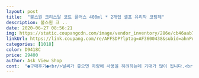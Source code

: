 ```yaml
---
layout: post 
title:  "불스원 크리스탈 코트 플러스 400ml * 2개입 셀프 유리막 코팅제" 
description: 불스원 크 ..
date: 2020-06-27 08:56:21 
img: https://static.coupangcdn.com/image/vendor_inventory/286e/cb46aab75a4a3f86fa4e9409f9d46f8c99e74d4aa0936d06f09e2c9d6e26.png 
linkUrl: https://link.coupang.com/re/AFFSDP?lptag=AF3600438&subid=ahnPublicAsk&pageKey=218913701&itemId=678714397&vendorItemId=70726431017&traceid=V0-113-e62c6b5c5ffbe0c5 
categories: [1018] 
color: D9418C 
price: 29400 
author: Ask View Shop 
cont:  "●구매후기●<br/>날씨가 좋으면 차량에 사용을 하려하는데 기대가 많이 됩니다.<br/><br/>원+원 이라 넉넉하게 잘 사용할거 같아요 <br/>조금만 가격이 착하면 더 감사할듯<br/>차량관리하기가 너무편하네요 앞버전보다 더좋은것 같아요^^<br/>" 
---
```

